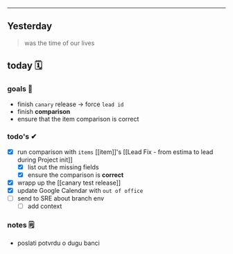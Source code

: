 
---
## Yesterday
> was the time of our lives

## today 🗓

### goals 🏁
- finish `canary` release -> force `lead id`
- finish **comparison**
- ensure that the item comparison is correct

### todo's ✔
- [x] run comparison with `items` [[item]]'s [[Lead Fix - from estima to lead during Project init]]
	- [x] list out the missing fields
	- [x] ensure the comparison is **correct**
- [x] wrapp up the [[canary test release]]
- [x] update Google Calendar with `out of office`
- [ ] send to SRE about branch env
	- [ ] add context

### notes 🗒
-  poslati potvrdu o dugu banci